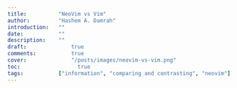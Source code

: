 ```yaml
---
title:          "NeoVim vs Vim"
author:       	"Hashem A. Damrah"
introduction: 	""
date:           ""
description:  	""
draft: 		 	    true
comments:		    true
cover:			    "/posts/images/neovim-vs-vim.png"
toc:			      true
tags:         	["information", "comparing and contrasting", "neovim"]
---
```



